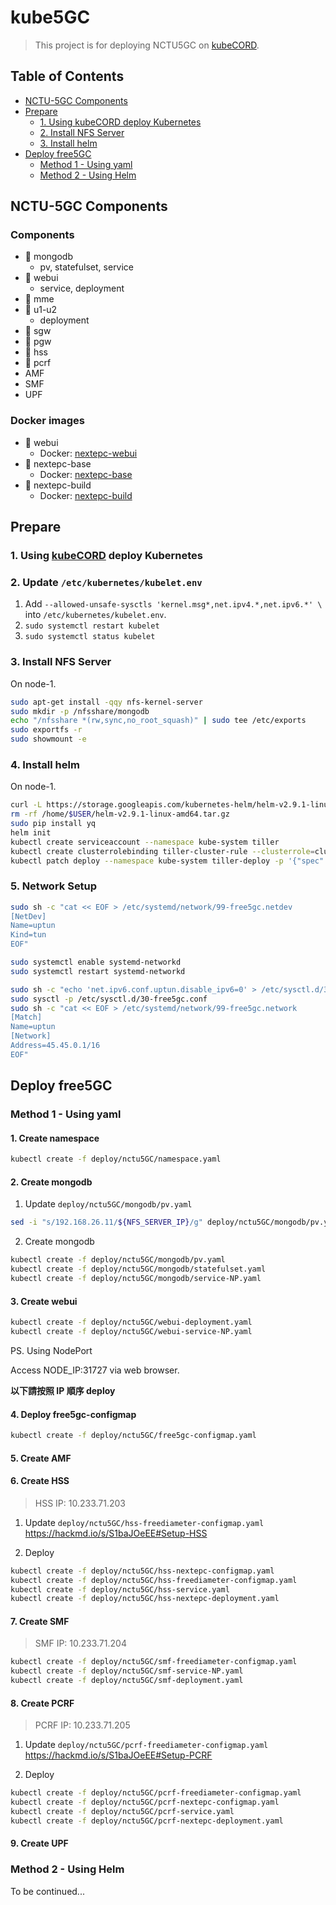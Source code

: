 # kube5GC

> This project is for deploying NCTU5GC on [kubeCORD](https://github.com/sufuf3/kubecord-installer).

## Table of Contents

- [NCTU-5GC Components](#nctu5gc-components)
- [Prepare](#prepare)
    - [1. Using kubeCORD deploy Kubernetes](#1-using-kubecord-deploy-kubernetes)
    - [2. Install NFS Server](#2-install-nfs-server)
    - [3. Install helm](#3-install-helm)
- [Deploy free5GC](#deploy-free5gc)
    - [Method 1 - Using yaml](#method-1---using-yaml)
    - [Method 2 - Using Helm](#method-2---using-helm)

## NCTU-5GC Components

### Components

- 🚧 mongodb
    - pv, statefulset, service
- 🚧 webui
    - service, deployment
- 🔨 mme
- 🚧 u1-u2
    - deployment
- 🔨 sgw
- 🔨 pgw
- 🔨 hss
- 🔨 pcrf
- AMF
- SMF
- UPF

### Docker images

- 🚧 webui
    - Docker: [nextepc-webui](https://cloud.docker.com/repository/docker/sufuf3/nextepc-webui)
- 🚧 nextepc-base
    - Docker: [nextepc-base](https://cloud.docker.com/repository/registry-1.docker.io/sufuf3/nextepc-base)
- 🚧 nextepc-build
    - Docker: [nextepc-build](https://cloud.docker.com/repository/registry-1.docker.io/sufuf3/nextepc-build)

## Prepare

### 1. Using [kubeCORD](https://github.com/sufuf3/kubecord-installer) deploy Kubernetes

### 2. Update `/etc/kubernetes/kubelet.env`

1. Add `--allowed-unsafe-sysctls 'kernel.msg*,net.ipv4.*,net.ipv6.*' \` into `/etc/kubernetes/kubelet.env`.
2. `sudo systemctl restart kubelet`
3. `sudo systemctl status kubelet`

### 3. Install NFS Server

On node-1.

```sh
sudo apt-get install -qqy nfs-kernel-server
sudo mkdir -p /nfsshare/mongodb
echo "/nfsshare *(rw,sync,no_root_squash)" | sudo tee /etc/exports
sudo exportfs -r
sudo showmount -e
```

### 4. Install helm

On node-1.

```sh
curl -L https://storage.googleapis.com/kubernetes-helm/helm-v2.9.1-linux-amd64.tar.gz > helm-v2.9.1-linux-amd64.tar.gz && tar -zxvf helm-v2.9.1-linux-amd64.tar.gz && chmod +x linux-amd64/helm && sudo mv linux-amd64/helm /usr/local/bin/helm
rm -rf /home/$USER/helm-v2.9.1-linux-amd64.tar.gz
sudo pip install yq
helm init
kubectl create serviceaccount --namespace kube-system tiller
kubectl create clusterrolebinding tiller-cluster-rule --clusterrole=cluster-admin --serviceaccount=kube-system:tiller
kubectl patch deploy --namespace kube-system tiller-deploy -p '{"spec":{"template":{"spec":{"serviceAccount":"tiller"}}}}'
```

### 5. Network Setup

```sh
sudo sh -c "cat << EOF > /etc/systemd/network/99-free5gc.netdev
[NetDev]
Name=uptun
Kind=tun
EOF"

sudo systemctl enable systemd-networkd
sudo systemctl restart systemd-networkd

sudo sh -c "echo 'net.ipv6.conf.uptun.disable_ipv6=0' > /etc/sysctl.d/30-free5gc.conf"
sudo sysctl -p /etc/sysctl.d/30-free5gc.conf
sudo sh -c "cat << EOF > /etc/systemd/network/99-free5gc.network
[Match]
Name=uptun
[Network]
Address=45.45.0.1/16
EOF"
```

## Deploy free5GC

### Method 1 - Using yaml

#### 1. Create namespace

```sh
kubectl create -f deploy/nctu5GC/namespace.yaml
```
#### 2. Create mongodb
1. Update `deploy/nctu5GC/mongodb/pv.yaml`
```sh
sed -i "s/192.168.26.11/${NFS_SERVER_IP}/g" deploy/nctu5GC/mongodb/pv.yaml
```
2. Create mongodb
```sh
kubectl create -f deploy/nctu5GC/mongodb/pv.yaml
kubectl create -f deploy/nctu5GC/mongodb/statefulset.yaml
kubectl create -f deploy/nctu5GC/mongodb/service-NP.yaml
```

#### 3. Create webui

```sh
kubectl create -f deploy/nctu5GC/webui-deployment.yaml
kubectl create -f deploy/nctu5GC/webui-service-NP.yaml
```
PS. Using NodePort

Access NODE_IP:31727 via web browser.

**以下請按照 IP 順序 deploy**

#### 4. Deploy free5gc-configmap

```sh
kubectl create -f deploy/nctu5GC/free5gc-configmap.yaml
```

#### 5. Create AMF

#### 6. Create HSS

> HSS IP: 10.233.71.203

1. Update `deploy/nctu5GC/hss-freediameter-configmap.yaml`
   https://hackmd.io/s/S1baJOeEE#Setup-HSS

2. Deploy
```sh
kubectl create -f deploy/nctu5GC/hss-nextepc-configmap.yaml
kubectl create -f deploy/nctu5GC/hss-freediameter-configmap.yaml
kubectl create -f deploy/nctu5GC/hss-service.yaml
kubectl create -f deploy/nctu5GC/hss-nextepc-deployment.yaml
```


#### 7. Create SMF

> SMF IP: 10.233.71.204

```sh
kubectl create -f deploy/nctu5GC/smf-freediameter-configmap.yaml
kubectl create -f deploy/nctu5GC/smf-service-NP.yaml
kubectl create -f deploy/nctu5GC/smf-deployment.yaml
```

#### 8. Create PCRF

> PCRF IP: 10.233.71.205

1. Update `deploy/nctu5GC/pcrf-freediameter-configmap.yaml`
   https://hackmd.io/s/S1baJOeEE#Setup-PCRF

2. Deploy
```sh
kubectl create -f deploy/nctu5GC/pcrf-freediameter-configmap.yaml
kubectl create -f deploy/nctu5GC/pcrf-nextepc-configmap.yaml
kubectl create -f deploy/nctu5GC/pcrf-service.yaml
kubectl create -f deploy/nctu5GC/pcrf-nextepc-deployment.yaml
```
#### 9. Create UPF

### Method 2 - Using Helm

To be continued...
